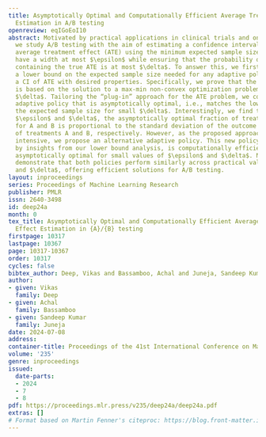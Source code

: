 ```yaml
---
title: Asymptotically Optimal and Computationally Efficient Average Treatment Effect
  Estimation in A/B testing
openreview: eqIGoEoI10
abstract: Motivated by practical applications in clinical trials and online platforms,
  we study A/B testing with the aim of estimating a confidence interval (CI) for the
  average treatment effect (ATE) using the minimum expected sample size. This CI should
  have a width at most $\epsilon$ while ensuring that the probability of the CI not
  containing the true ATE is at most $\delta$. To answer this, we first establish
  a lower bound on the expected sample size needed for any adaptive policy which constructs
  a CI of ATE with desired properties. Specifically, we prove that the lower bound
  is based on the solution to a max-min non-convex optimization problem for small
  $\delta$. Tailoring the “plug-in” approach for the ATE problem, we construct an
  adaptive policy that is asymptotically optimal, i.e., matches the lower bound on
  the expected sample size for small $\delta$. Interestingly, we find that, for small
  $\epsilon$ and $\delta$, the asymptotically optimal fraction of treatment assignment
  for A and B is proportional to the standard deviation of the outcome distributions
  of treatments A and B, respectively. However, as the proposed approach can be computationally
  intensive, we propose an alternative adaptive policy. This new policy, informed
  by insights from our lower bound analysis, is computationally efficient while remaining
  asymptotically optimal for small values of $\epsilon$ and $\delta$. Numerical comparisons
  demonstrate that both policies perform similarly across practical values of $\epsilon$
  and $\delta$, offering efficient solutions for A/B testing.
layout: inproceedings
series: Proceedings of Machine Learning Research
publisher: PMLR
issn: 2640-3498
id: deep24a
month: 0
tex_title: Asymptotically Optimal and Computationally Efficient Average Treatment
  Effect Estimation in {A}/{B} testing
firstpage: 10317
lastpage: 10367
page: 10317-10367
order: 10317
cycles: false
bibtex_author: Deep, Vikas and Bassamboo, Achal and Juneja, Sandeep Kumar
author:
- given: Vikas
  family: Deep
- given: Achal
  family: Bassamboo
- given: Sandeep Kumar
  family: Juneja
date: 2024-07-08
address:
container-title: Proceedings of the 41st International Conference on Machine Learning
volume: '235'
genre: inproceedings
issued:
  date-parts:
  - 2024
  - 7
  - 8
pdf: https://proceedings.mlr.press/v235/deep24a/deep24a.pdf
extras: []
# Format based on Martin Fenner's citeproc: https://blog.front-matter.io/posts/citeproc-yaml-for-bibliographies/
---
```

